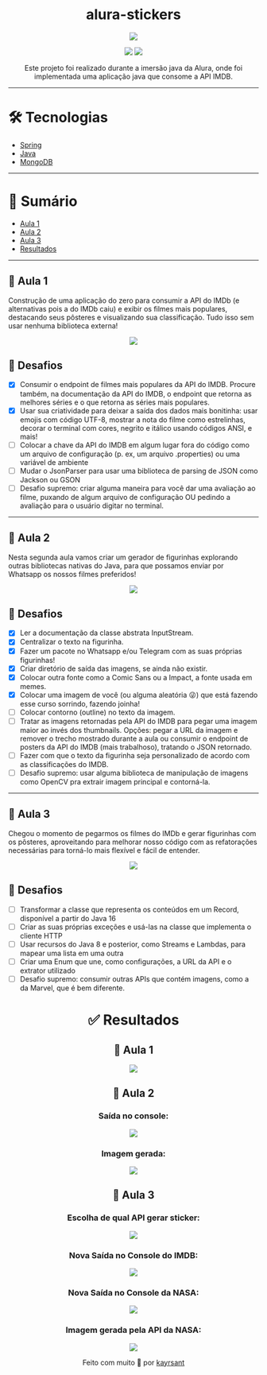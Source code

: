 <h1 align="center">alura-stickers</h1>

<p align="center">
<img src="https://i.imgur.com/kST9QVa.png">
</p>

<p align="center">
<img src="https://img.shields.io/badge/java-%23ED8B00.svg?style=for-the-badge&logo=java&logoColor=white">
<img src="http://img.shields.io/static/v1?label=STATUS&message=EM%20DESENVOLVIMENTO&color=GREEN&style=for-the-badge">
</p>

<p align="center">Este projeto foi realizado durante a imersão java da Alura, onde foi implementada uma aplicação java que consome a API IMDB.</p>
<hr>

# 🛠 Tecnologias

- [Spring](https://spring.io/)
- [Java](https://www.java.com/pt-BR/)
- [MongoDB](https://www.mongodb.com/pt-br)

<hr>


# 📒 Sumário

 - [Aula 1](https://github.com/kayrsant/alura-sticker#aula1)
 - [Aula 2](https://github.com/kayrsant/alura-sticker#aula2)
 - [Aula 3](https://github.com/kayrsant/alura-sticker#aula3)
 - [Resultados](https://github.com/kayrsant/alura-sticker#resultados)

 <hr>


<h2 id="aula1">📝 Aula 1</h1>

<p>Construção de uma aplicação do zero para consumir a API do IMDb (e alternativas pois a do IMDb caiu) e exibir os filmes mais populares, destacando seus pôsteres e visualizando sua classificação. Tudo isso sem usar nenhuma biblioteca externa! </p>
<p align="center">
  <img src="http://img.shields.io/static/v1?label=STATUS&message=EM%20DESENVOLVIMENTO&color=GREEN&style=for-the-badge">
</p>


## 🎯 Desafios

  - [x] Consumir o endpoint de filmes mais populares da API do IMDB. Procure também, na documentação da API do IMDB, o endpoint que retorna as melhores séries e o que retorna as séries mais populares.
  - [x] Usar sua criatividade para deixar a saída dos dados mais bonitinha: usar emojis com código UTF-8, mostrar a nota do filme como estrelinhas, decorar o terminal com cores, negrito e itálico usando códigos ANSI, e mais!
  - [ ] Colocar a chave da API do IMDB em algum lugar fora do código como um arquivo de configuração (p. ex, um arquivo .properties) ou uma variável de ambiente
  - [ ] Mudar o JsonParser para usar uma biblioteca de parsing de JSON como Jackson ou GSON
  - [ ] Desafio supremo: criar alguma maneira para você dar uma avaliação ao filme, puxando de algum arquivo de configuração OU pedindo a avaliação para o usuário digitar no terminal.

  <hr>

<h2 id="aula2">📝 Aula 2</h2>

<p id="aula2">Nesta segunda aula vamos criar um gerador de figurinhas explorando outras bibliotecas nativas do Java, para que possamos enviar por Whatsapp os nossos filmes preferidos!</p>

<p align="center">
<img src="http://img.shields.io/static/v1?label=STATUS&message=EM%20DESENVOLVIMENTO&color=GREEN&style=for-the-badge">
</p>

## 🎯 Desafios

  - [x] Ler a documentação da classe abstrata InputStream.
  - [x] Centralizar o texto na figurinha.
  - [x] Fazer um pacote no Whatsapp e/ou Telegram com as suas próprias figurinhas!
  - [x] Criar diretório de saída das imagens, se ainda não existir.
  - [x] Colocar outra fonte como a Comic Sans ou a Impact, a fonte usada em memes.
  - [x] Colocar uma imagem de você (ou alguma aleatória 😜) que está fazendo esse curso sorrindo, fazendo joinha!
  - [ ] Colocar contorno (outline) no texto da imagem.
  - [ ] Tratar as imagens retornadas pela API do IMDB para pegar uma imagem maior ao invés dos thumbnails. Opções: pegar a URL da imagem e remover o trecho mostrado durante a aula ou consumir o endpoint de posters da API do IMDB (mais trabalhoso), tratando o JSON retornado.
  - [ ] Fazer com que o texto da figurinha seja personalizado de acordo com as classificações do IMDB.
  - [ ] Desafio supremo: usar alguma biblioteca de manipulação de imagens como OpenCV pra extrair imagem principal e contorná-la.

  <hr>

<h2 id="aula3">📝 Aula 3</h2>

<p id="aula3">Chegou o momento de pegarmos os filmes do IMDb e gerar figurinhas com os pôsteres, aproveitando para melhorar nosso código com as refatorações necessárias para torná-lo mais flexível e fácil de entender.</p>
<p align="center">
  <img src="http://img.shields.io/static/v1?label=STATUS&message=EM%20DESENVOLVIMENTO&color=GREEN&style=for-the-badge">
</p>

## 🎯 Desafios

 - [ ] Transformar a classe que representa os conteúdos em um Record, disponível a partir do Java 16
 - [ ] Criar as suas próprias exceções e usá-las na classe que implementa o cliente HTTP
 - [ ] Usar recursos do Java 8 e posterior, como Streams e Lambdas, para mapear uma lista em uma outra
 - [ ] Criar uma Enum que une, como configurações, a URL da API e o extrator utilizado
 - [ ] Desafio supremo: consumir outras APIs que contém imagens, como a da Marvel, que é bem diferente.

 <h1 align="center" id="resultados">✅ Resultados</h1>

 <h2 align="center">📝 Aula 1</h2>
 <p align="center">
   <img src="https://i.imgur.com/vXEkp6I.png">
 </p>
 <h2 align="center">📝 Aula 2</h2>
 <h3 align="center">Saída no console:</h3>
 <p align="center">
   <img src="https://i.imgur.com/ZOUyKa5.png">
 </p>
 </div>
 <h3 align="center">Imagem gerada:</h3>
 <p align="center">
   <img src="https://i.imgur.com/rZxGWz2.png">
 </p>
 <h2 align="center"> 📝 Aula 3 </h2>
 <h3 align="center">Escolha de qual API gerar sticker:</h3>
 <p align="center">
   <img src="https://i.imgur.com/Ooqyi3l.png">
 </p>
 <h3 align="center">Nova Saída no Console do IMDB:</h3>
 <p align="center">
   <img src="https://i.imgur.com/92pv60I.png">
 </p>
 <h3 align="center">Nova Saída no Console da NASA:</h3>
 <p align="center">
   <img src="https://i.imgur.com/Z44LSRY.png">
 </p>
 <h3 align="center">Imagem gerada pela API da NASA:</h3>
 <p align="center">
   <img src="https://i.imgur.com/57dYoAe.png">
 </p>



 <p align="center">Feito com muito 💙 por <a href="https://github.com/kayrsant">kayrsant</a></p>
